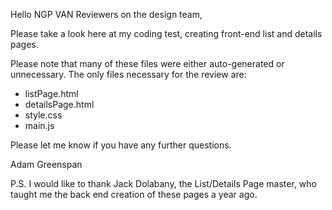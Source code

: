 Hello NGP VAN Reviewers on the design team,

Please take a look here at my coding test, creating front-end list and details pages.

Please note that many of these files were either auto-generated or unnecessary. The only
files necessary for the review are: 
- listPage.html
- detailsPage.html
- style.css
- main.js

Please let me know if you have any further questions.

Adam Greenspan


P.S. I would like to thank Jack Dolabany, the List/Details Page master, 
who taught me the back end creation of these pages a year ago.
